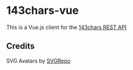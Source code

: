 # 143chars-vue

This is a Vue.js client for the [143chars REST API](https://github.com/PeterMorganGH/143chars)

## Credits
SVG Avatars by [SVGRepo](https://www.svgrepo.com)